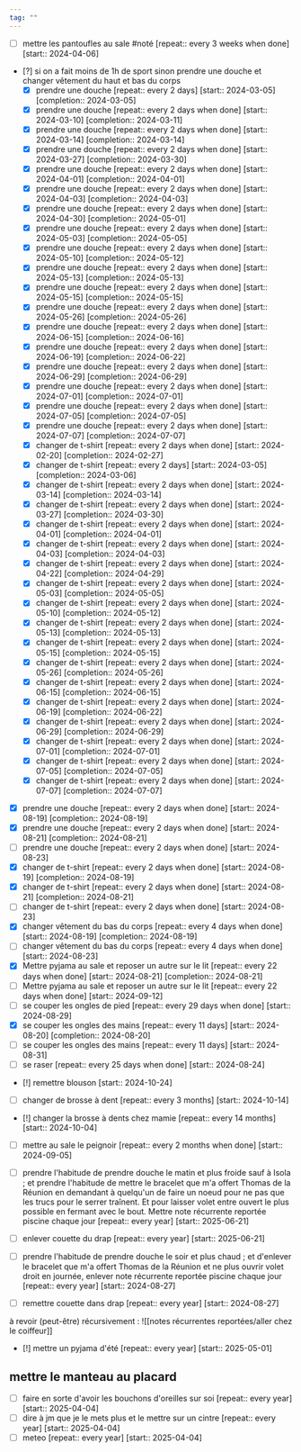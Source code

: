 ```yaml
---
tag: ""
---
```

- [ ] mettre les pantoufles au sale #noté  [repeat:: every 3 weeks when done]  [start:: 2024-04-06]

- [?] si on a fait moins de 1h de sport sinon prendre une douche et changer vêtement du haut et bas du corps  
	- [X] prendre une douche  [repeat:: every 2 days]  [start:: 2024-03-05]  [completion:: 2024-03-05]
	- [X] prendre une douche  [repeat:: every 2 days when done]  [start:: 2024-03-10]  [completion:: 2024-03-11]
	- [X] prendre une douche  [repeat:: every 2 days when done]  [start:: 2024-03-14]  [completion:: 2024-03-14]
	- [X] prendre une douche  [repeat:: every 2 days when done]  [start:: 2024-03-27]  [completion:: 2024-03-30]
	- [X] prendre une douche  [repeat:: every 2 days when done]  [start:: 2024-04-01]  [completion:: 2024-04-01]
	- [X] prendre une douche  [repeat:: every 2 days when done]  [start:: 2024-04-03]  [completion:: 2024-04-03]
	- [X] prendre une douche  [repeat:: every 2 days when done]  [start:: 2024-04-30]  [completion:: 2024-05-01]
	- [X] prendre une douche  [repeat:: every 2 days when done]  [start:: 2024-05-03]  [completion:: 2024-05-05]
	- [X] prendre une douche  [repeat:: every 2 days when done]  [start:: 2024-05-10]  [completion:: 2024-05-12]
	- [X] prendre une douche  [repeat:: every 2 days when done]  [start:: 2024-05-13]  [completion:: 2024-05-13]
	- [X] prendre une douche  [repeat:: every 2 days when done]  [start:: 2024-05-15]  [completion:: 2024-05-15]
	- [X] prendre une douche  [repeat:: every 2 days when done]  [start:: 2024-05-26]  [completion:: 2024-05-26]
	- [X] prendre une douche  [repeat:: every 2 days when done]  [start:: 2024-06-15]  [completion:: 2024-06-16]
	- [X] prendre une douche  [repeat:: every 2 days when done]  [start:: 2024-06-19]  [completion:: 2024-06-22]
	- [X] prendre une douche  [repeat:: every 2 days when done]  [start:: 2024-06-29]  [completion:: 2024-06-29]
	- [X] prendre une douche  [repeat:: every 2 days when done]  [start:: 2024-07-01]  [completion:: 2024-07-01]
	- [X] prendre une douche  [repeat:: every 2 days when done]  [start:: 2024-07-05]  [completion:: 2024-07-05]
	- [X] prendre une douche  [repeat:: every 2 days when done]  [start:: 2024-07-07]  [completion:: 2024-07-07]
	- [X] changer de t-shirt  [repeat:: every 2 days when done]  [start:: 2024-02-20]  [completion:: 2024-02-27]
	- [X] changer de t-shirt  [repeat:: every 2 days]  [start:: 2024-03-05]  [completion:: 2024-03-06]
	- [X] changer de t-shirt  [repeat:: every 2 days when done]  [start:: 2024-03-14]  [completion:: 2024-03-14]
	- [X] changer de t-shirt  [repeat:: every 2 days when done]  [start:: 2024-03-27]  [completion:: 2024-03-30]
	- [X] changer de t-shirt  [repeat:: every 2 days when done]  [start:: 2024-04-01]  [completion:: 2024-04-01]
	- [X] changer de t-shirt  [repeat:: every 2 days when done]  [start:: 2024-04-03]  [completion:: 2024-04-03]
	- [X] changer de t-shirt  [repeat:: every 2 days when done]  [start:: 2024-04-22]  [completion:: 2024-04-29]
	- [X] changer de t-shirt  [repeat:: every 2 days when done]  [start:: 2024-05-03]  [completion:: 2024-05-05]
	- [X] changer de t-shirt  [repeat:: every 2 days when done]  [start:: 2024-05-10]  [completion:: 2024-05-12]
	- [X] changer de t-shirt  [repeat:: every 2 days when done]  [start:: 2024-05-13]  [completion:: 2024-05-13]
	- [X] changer de t-shirt  [repeat:: every 2 days when done]  [start:: 2024-05-15]  [completion:: 2024-05-15]
	- [X] changer de t-shirt  [repeat:: every 2 days when done]  [start:: 2024-05-26]  [completion:: 2024-05-26]
	- [X] changer de t-shirt  [repeat:: every 2 days when done]  [start:: 2024-06-15]  [completion:: 2024-06-15]
	- [X] changer de t-shirt  [repeat:: every 2 days when done]  [start:: 2024-06-19]  [completion:: 2024-06-22]
	- [X] changer de t-shirt  [repeat:: every 2 days when done]  [start:: 2024-06-29]  [completion:: 2024-06-29]
	- [X] changer de t-shirt  [repeat:: every 2 days when done]  [start:: 2024-07-01]  [completion:: 2024-07-01]
	- [X] changer de t-shirt  [repeat:: every 2 days when done]  [start:: 2024-07-05]  [completion:: 2024-07-05]
	- [X] changer de t-shirt  [repeat:: every 2 days when done]  [start:: 2024-07-07]  [completion:: 2024-07-07]
- [X] prendre une douche  [repeat:: every 2 days when done]  [start:: 2024-08-19]  [completion:: 2024-08-19]
- [X] prendre une douche  [repeat:: every 2 days when done]  [start:: 2024-08-21]  [completion:: 2024-08-21]
- [ ] prendre une douche  [repeat:: every 2 days when done]  [start:: 2024-08-23]
- [X] changer de t-shirt  [repeat:: every 2 days when done]  [start:: 2024-08-19]  [completion:: 2024-08-19]
- [X] changer de t-shirt  [repeat:: every 2 days when done]  [start:: 2024-08-21]  [completion:: 2024-08-21]
- [ ] changer de t-shirt  [repeat:: every 2 days when done]  [start:: 2024-08-23]
- [X] changer vêtement du bas du corps  [repeat:: every 4 days when done]  [start:: 2024-08-19]  [completion:: 2024-08-19]
- [ ] changer vêtement du bas du corps  [repeat:: every 4 days when done]  [start:: 2024-08-23]
- [X] Mettre pyjama au sale et reposer un autre sur le lit  [repeat:: every 22 days when done]  [start:: 2024-08-21]  [completion:: 2024-08-21]
- [ ] Mettre pyjama au sale et reposer un autre sur le lit  [repeat:: every 22 days when done]  [start:: 2024-09-12]
- [ ] se couper les ongles de pied  [repeat:: every 29 days when done]  [start:: 2024-08-29]
- [X] se couper les ongles des mains  [repeat:: every 11 days]  [start:: 2024-08-20]  [completion:: 2024-08-20]
- [ ] se couper les ongles des mains  [repeat:: every 11 days]  [start:: 2024-08-31]
- [ ] se raser  [repeat:: every 25 days when done]  [start:: 2024-08-24]
- [!] remettre blouson  [start:: 2024-10-24]
- [ ] changer de brosse à dent  [repeat:: every 3 months]  [start:: 2024-10-14]
- [!] changer la brosse à dents chez mamie  [repeat:: every 14 months]  [start:: 2024-10-04]
- [ ] mettre au sale le peignoir  [repeat:: every 2 months when done]  [start:: 2024-09-05]

- [ ] prendre l'habitude de prendre douche le matin et plus froide sauf à Isola ; et prendre l'habitude de mettre le bracelet que m'a offert Thomas de la Réunion en demandant à quelqu'un de faire un noeud pour ne pas que les trucs pour le serrer traînent. Et pour laisser volet entre ouvert le plus possible en fermant avec le bout. Mettre note récurrente reportée piscine chaque jour [repeat:: every year]  [start:: 2025-06-21]
- [ ] enlever couette du drap  [repeat:: every year]  [start:: 2025-06-21]
- [ ] prendre l'habitude de prendre douche le soir et plus chaud ; et d'enlever le bracelet que m'a offert Thomas de la Réunion et ne plus ouvrir volet droit en journée, enlever note récurrente reportée piscine chaque jour  [repeat:: every year]  [start:: 2024-08-27]
- [ ] remettre couette dans drap  [repeat:: every year]  [start:: 2024-08-27]

à revoir (peut-être) récursivement : 
![[notes récurrentes reportées/aller chez le coiffeur]]
 - [!] mettre un pyjama d'été  [repeat:: every year]  [start:: 2025-05-01]
## mettre le manteau au placard
- [ ] faire en sorte d'avoir les bouchons d'oreilles sur soi  [repeat:: every year]  [start:: 2025-04-04]
- [ ] dire à jm que je le mets plus et le mettre sur un cintre  [repeat:: every year]  [start:: 2025-04-04]
- [ ] meteo  [repeat:: every year]  [start:: 2025-04-04]